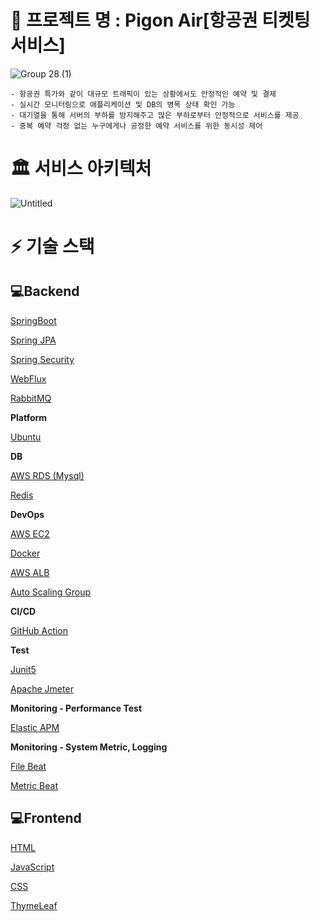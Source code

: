 # 🛫 프로젝트 명 : Pigon Air[항공권 티켓팅 서비스]  
![Group 28 (1)](https://github.com/hanghae99-19-final-8/PigonAir/assets/71509516/66802943-fc77-498f-88fb-6c1b674ace08)  
```
- 항공권 특가와 같이 대규모 트래픽이 있는 상황에서도 안정적인 예약 및 결제  
- 실시간 모니터링으로 애플리케이션 및 DB의 병목 상태 확인 가능  
- 대기열을 통해 서버의 부하를 방지해주고 많은 부하로부터 안정적으로 서비스를 제공  
- 중복 예약 걱정 없는 누구에게나 공정한 예약 서비스를 위한 동시성 제어  
```  
# 🏛️ 서비스 아키텍처  
![Untitled](https://github.com/hanghae99-19-final-8/PigonAir/assets/71509516/06a6f476-b0d8-4eff-806c-7d04de47f1d0)

# ⚡ 기술 스택

## 💻Backend

[SpringBoot](https://www.notion.so/SpringBoot-98c15b8697fe4c1e8aca5dc066d2dc2f?pvs=21)

[Spring JPA](https://www.notion.so/Spring-JPA-d447c7d25dab470bb4775d57bfc5ce4d?pvs=21)

[Spring Security](https://www.notion.so/Spring-Security-f3663acf5bc24968bb07d67e9cba1f53?pvs=21)

[WebFlux](https://www.notion.so/WebFlux-1ecebe77713c4c1a96f09b83744ff467?pvs=21)

[RabbitMQ](https://www.notion.so/RabbitMQ-cdde33e4ff854774bb6a9941473b0c98?pvs=21)

**Platform**

[Ubuntu](https://www.notion.so/Ubuntu-6d09361fff8e42019c1b2a52f1741750?pvs=21)

**DB**

[AWS RDS (Mysql)](https://www.notion.so/AWS-RDS-Mysql-c460e370ebe7410a872703857ce1c6ad?pvs=21)

[Redis](https://www.notion.so/Redis-c66ae6ed8b74486695d98232a8679c41?pvs=21)

**DevOps**

[AWS EC2](https://www.notion.so/AWS-EC2-a8efaa5954614e14b4a3366906e3ede8?pvs=21)

[Docker](https://www.notion.so/Docker-f0c73cef67884aa28d4a8b589daa7f27?pvs=21)

[AWS ALB](https://www.notion.so/AWS-ALB-f99834de99864854899a8992fed8ae99?pvs=21)

[Auto Scaling Group](https://www.notion.so/Auto-Scaling-Group-2efd47b96ef3419cafe603d439872fa4?pvs=21)

**CI/CD**

[GitHub Action](https://www.notion.so/GitHub-Action-f88f1eaee1d24d69a3a691d84983d7fe?pvs=21)

**Test**

[Junit5](https://www.notion.so/Junit5-1ae0d4fbbdba46eabac541a8c277e9e9?pvs=21)

[Apache Jmeter](https://www.notion.so/Apache-Jmeter-132ab167f47d403f893344c5d73c4036?pvs=21)

**Monitoring - Performance Test**

[Elastic APM](https://www.notion.so/Elastic-APM-8c1071b8b73a4add9df28cfc4bd938a3?pvs=21)

**Monitoring - System Metric, Logging**

[File Beat](https://www.notion.so/File-Beat-9c39f3fd925542028770307cc75bcbd8?pvs=21)

[Metric Beat](https://www.notion.so/Metric-Beat-7e68cea0fd224a1ea9bb883659f6dd62?pvs=21)

## 💻Frontend

[HTML](https://www.notion.so/HTML-2385d67985764d4796a08da138e4f700?pvs=21)

[JavaScript](https://www.notion.so/JavaScript-54c16847916a40398908c5cc5756815e?pvs=21)

[CSS](https://www.notion.so/CSS-52341cfcf6d345b09309e583b79e9eed?pvs=21)

[ThymeLeaf](https://www.notion.so/ThymeLeaf-327c56b7deca493e932029043a34e842?pvs=21)
